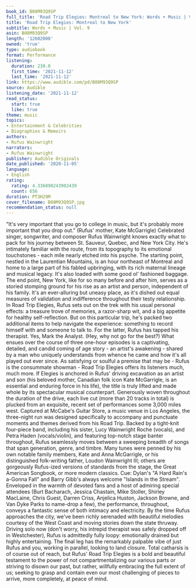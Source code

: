 ```yaml
---
book_id: B08M93Q9SP
full_title: 'Road Trip Elegies: Montreal to New York: Words + Music | Vol. 9'
title: 'Road Trip Elegies: Montreal to New York'
subtitle: Words + Music | Vol. 9
asin: B08M93Q9SP
length: '12602000'
owned: 'true'
type: audiobook
format: Performance
listening:
  duration: 230.0
  first_time: '2021-11-12'
  last_time: '2021-11-12'
link: https://www.audible.com/pd/B08M93Q9SP
source: Audible
listening_date: '2021-11-12'
read_status:
  start: true
  like: true
theme: music
topics:
- Entertainment & Celebrities
- Biographies & Memoirs
authors:
- Rufus Wainwright
narrators:
- Rufus Wainwright
publisher: Audible Originals
date_published: '2020-11-05'
language:
- English
rating:
  rating: 4.336890243902439
  count: 656
duration: PT3H29M
cover_filename: B08M93Q9SP.jpg
recommendation_status: null
---
```

"It's very important that you go to college in music, but it's probably more important that you drop out." (Rufus' mother, Kate McGarrigle)
Celebrated singer, songwriter, and composer Rufus Wainwright knows exactly what to pack for his journey between St. Sauveur, Quebec, and New York City. He's intimately familiar with the route, from its topography to its emotional touchstones - each mile nearly etched into his psyche. The starting point, nestled in the Laurentian Mountains, is an hour northeast of Montreal and home to a large part of his fabled upbringing, with its rich maternal lineage and musical legacy. It's also loaded with some good ol' fashioned baggage. The end point, New York, like for so many before and after him, serves as a storied stomping ground for his rise as an artist and person, independent of his family. It's an ever-alluring but uneasy place, as it's dished out equal measures of validation and indifference throughout their testy relationship.
In Road Trip Elegies, Rufus sets out on the trek with his usual personal effects: a treasure trove of memories, a razor-sharp wit, and a big appetite for healthy self-reflection. But on this particular trip, he's packed two additional items to help navigate the experience: something to record himself with and someone to talk to. For the latter, Rufus has tapped his therapist. Yes, Mark the Analyst. (Hey, why not go for the best?) What ensues over the course of three one-hour episodes is a captivating, detailed, and candid coming of age story - an artist's awakening - shared by a man who uniquely understands from whence he came and how it's all played out ever since. As satisfying or soulful a premise that may be - Rufus is the consummate showman - Road Trip Elegies offers its listeners much, much more.
If Elegies is anchored in Rufus' driving excavation as an artist and son (his beloved mother, Canadian folk icon Kate McGarrigle, is an essential and enduring force in his life), the title is truly lifted and made whole by its spectacular musical counterpart. Generously woven throughout the duration of the drive, each live cut (more than 20 tracks in total) is plucked from an exquisite, recent set of performances some 3,000 miles west. Captured at McCabe's Guitar Store, a music venue in Los Angeles, the three-night run was designed specifically to accompany and punctuate moments and themes derived from his Road Trip. Backed by a tight-knit four-piece band, including his sister, Lucy Wainwright Roche (vocals), and Petra Haden (vocals/violin), and featuring top-notch stage banter throughout, Rufus seamlessly moves between a sweeping breadth of songs that span generation, genre, and timbre. Many tunes were penned by his own notable family members, Kate and Anna McGarrigle, or his distinguished folk-writing father, Loudon Wainwright III; others are gorgeously Rufus-ized versions of standards from the stage, the Great American Songbook, or more modern classics. Cue: Dylan's "A Hard Rain's a-Gonna Fall" and Barry Gibb's always welcome "Islands in the Stream". Enveloped in the warmth of devoted fans and a host of admiring special attendees (Burt Bacharach, Jessica Chastain, Mike Stoller, Shirley MacLaine, Chris Guest, Darren Criss, Anjelica Huston, Jackson Browne, and Van Dyke Parks to name-drop a few), the performance, throughout, conveys a fantastic sense of both intimacy and electricity.
By the time Rufus approaches the city, we've been richly serenaded with beautiful melodies courtesy of the West Coast and moving stories down the state thruway. Driving solo now (don't worry, his intrepid therapist was safely dropped off in Westchester), Rufus is admittedly fully loopy: emotionally drained but highly entertaining. The final leg has the remarkably palpable vibe of just Rufus and you, working in parallel, looking to land closure. Total catharsis is of course out of reach, but Rufus' Road Trip Elegies is a bold and beautiful testament to the power of not compartmentalizing our various parts or striving to disown our past, but rather, willfully embracing the full extent of us; seeking to grasp and contain even our most challenging of pieces to arrive, more completely, at peace of mind.

